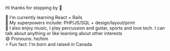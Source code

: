 Hi thanks for stopping by 👋

🌱 I’m currently learning React + Rails<br/>
🤔 My superpowers include: PHP/JS/SQL + design/layout/print <br/>
💬 I also enjoy music, I play percussion and guitar, sports and love tech. I can talk about anything or like learning about other interests<br/>
😄 Pronouns: he/him<br/>
⚡ Fun fact: I'm born and raised in Canada 
